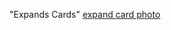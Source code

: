 "Expands Cards"
[expand card photo](https://serving.photos.photobox.com/17243444468a257108d95440eb338be911c30e4a33c827fec9d3c33cea47109382ccc56a.jpg)
